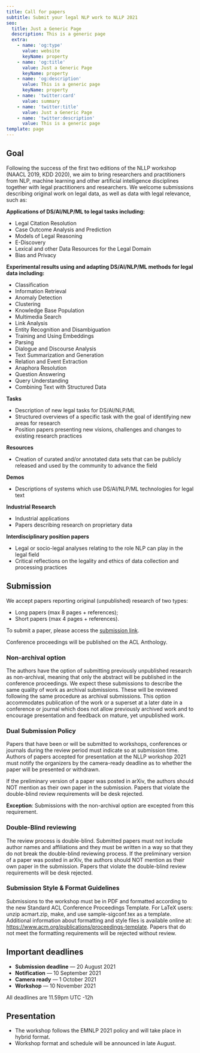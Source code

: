 ```yaml
---
title: Call for papers
subtitle: Submit your legal NLP work to NLLP 2021
seo:
  title: Just a Generic Page
  description: This is a generic page
  extra:
    - name: 'og:type'
      value: website
      keyName: property
    - name: 'og:title'
      value: Just a Generic Page
      keyName: property
    - name: 'og:description'
      value: This is a generic page
      keyName: property
    - name: 'twitter:card'
      value: summary
    - name: 'twitter:title'
      value: Just a Generic Page
    - name: 'twitter:description'
      value: This is a generic page
template: page
---
```


## Goal

Following the success of the first two editions of the NLLP workshop (NAACL 2019, KDD 2020), we aim to bring researchers and practitioners from NLP, machine learning and other artificial intelligence disciplines together with legal practitioners and researchers. We welcome submissions describing original work on legal data, as well as data with legal relevance, such as:

**Applications of DS/AI/NLP/ML to legal tasks including:** 
- Legal Citation Resolution
- Case Outcome Analysis and Prediction
- Models of Legal Reasoning
- E-Discovery
- Lexical and other Data Resources for the Legal Domain
- Bias and Privacy 

**Experimental results using and adapting DS/AI/NLP/ML methods for legal data including:** 
- Classification
- Information Retrieval
- Anomaly Detection
- Clustering
- Knowledge Base Population
- Multimedia Search
- Link Analysis
- Entity Recognition and Disambiguation
- Training and Using Embeddings
- Parsing
- Dialogue and Discourse Analysis
- Text Summarization and Generation
- Relation and Event Extraction
- Anaphora Resolution
- Question Answering
- Query Understanding
- Combining Text with Structured Data

**Tasks**
- Description of new legal tasks for DS/AI/NLP/ML
- Structured overviews of a specific task with the goal of identifying new areas for research
- Position papers presenting new visions, challenges and changes to existing research practices

**Resources**
- Creation of curated and/or annotated data sets that can be publicly released and used by the community to advance the field

**Demos**
- Descriptions of systems which use DS/AI/NLP/ML technologies for legal text 

**Industrial Research**
- Industrial applications
- Papers describing research on proprietary data

**Interdisciplinary position papers**
- Legal or socio-legal analyses relating to the role NLP can play in the legal field
- Critical reflections on the legality and ethics of data collection and processing practices

## Submission

We accept papers reporting original (unpublished) research of two types:
- Long papers (max 8 pages + references);
- Short papers (max 4 pages + references).

To submit a paper, please access the [submission link]().

Conference proceedings will be published on the ACL Anthology.

### Non-archival option

The authors have the option of submitting previously unpublished research as non-archival, meaning that only the abstract will be published in the conference proceedings. We expect these submissions to describe the same quality of work as archival submissions. These will be reviewed following the same procedure as archival submissions. This option accommodates publication of the work or a superset at a later date in a conference or journal which does not allow previously archived work and to encourage presentation and feedback on mature, yet unpublished work.

### Dual Submission Policy

Papers that have been or will be submitted to workshops, conferences or journals during the review period must indicate so at submission time. Authors of papers accepted for presentation at the NLLP workshop 2021 must notify the organizers by the camera-ready deadline as to whether the paper will be presented or withdrawn.

If the preliminary version of a paper was posted in arXiv, the authors should NOT mention as their own paper in the submission. Papers that violate the double-blind review requirements will be desk rejected. 

**Exception**: Submissions with the non-archival option are excepted from this requirement. 

### Double-Blind reviewing

The review process is double-blind. Submitted papers must not include author names and affiliations and they must be written in a way so that they do not break the double-blind reviewing process. If the preliminary version of a paper was posted in arXiv, the authors should NOT mention as their own paper in the submission. Papers that violate the double-blind review requirements will be desk rejected.

### Submission Style & Format Guidelines

Submissions to the workshop must be in PDF and formatted according to the new Standard ACL Conference Proceedings Template. For LaTeX users: unzip acmart.zip, make, and use sample-sigconf.tex as a template.
Additional information about formatting and style files is available online at: https://www.acm.org/publications/proceedings-template.
Papers that do not meet the formatting requirements will be rejected without review.


## Important deadlines

- **Submission deadline** ― 20 August 2021
- **Notification** ― 10 September 2021
- **Camera ready** ― 1 October 2021
- **Workshop** ― 10 November 2021

All deadlines are 11.59pm UTC -12h

## Presentation

- The workshop follows the EMNLP 2021 policy and will take place in hybrid format.
- Workshop format and schedule will be announced in late August.